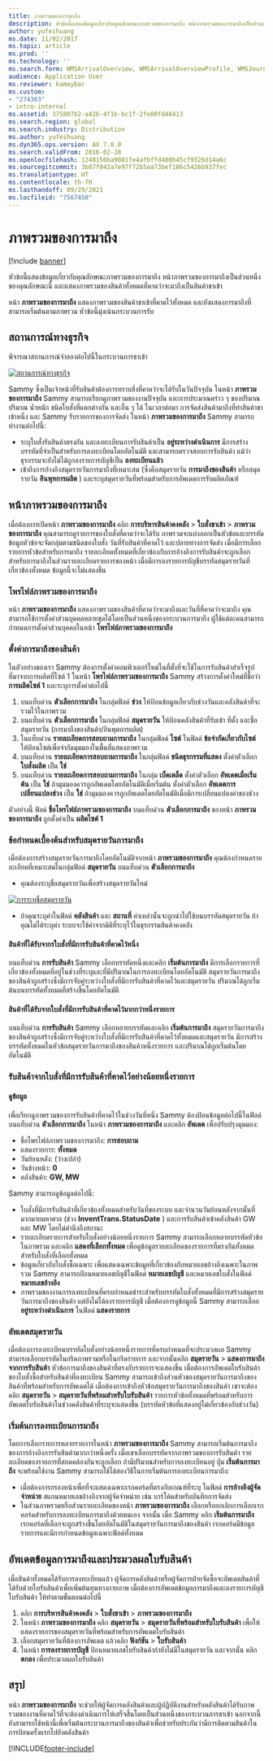 ```yaml
---
title: ภาพรวมของการมาถึง
description: หัวข้อนี้แสดงข้อมูลเกี่ยวกับคุณลักษณะภาพรวมของการมาถึง หน้าภาพรวมของการมาถึงเป็นส่วนหนึ่งของคุณลักษณะนี้ และแสดงภาพรวมของสินค้าทั้งหมดที่คาดว่าจะมาถึงเป็นสินค้าขาเข้า
author: yufeihuang
ms.date: 11/02/2017
ms.topic: article
ms.prod: ''
ms.technology: ''
ms.search.form: WMSArrivalOverview, WMSArrivalOverviewProfile, WMSJournalTable
audience: Application User
ms.reviewer: kamaybac
ms.custom:
- "274363"
- intro-internal
ms.assetid: 375807b2-a426-4f1b-bc1f-2fe00fd48413
ms.search.region: global
ms.search.industry: Distribution
ms.author: yufeihuang
ms.dyn365.ops.version: AX 7.0.0
ms.search.validFrom: 2016-02-28
ms.openlocfilehash: 1248156ba9081fe4afbffd480b45cf9326d14a6c
ms.sourcegitcommit: 3b87f042a7e97f72b5aa73bef186c5426b937fec
ms.translationtype: HT
ms.contentlocale: th-TH
ms.lasthandoff: 09/29/2021
ms.locfileid: "7567450"
---
```

# <a name="arrival-overview"></a>ภาพรวมของการมาถึง

[!include [banner](../includes/banner.md)]

หัวข้อนี้แสดงข้อมูลเกี่ยวกับคุณลักษณะภาพรวมของการมาถึง หน้าภาพรวมของการมาถึงเป็นส่วนหนึ่งของคุณลักษณะนี้ และแสดงภาพรวมของสินค้าทั้งหมดที่คาดว่าจะมาถึงเป็นสินค้าขาเข้า

หน้า **ภาพรวมของการมาถึง** แสดงภาพรวมของสินค้าขาเข้าที่คาดไว้ทั้งหมด และยังแสดงการมาถึงที่สามารถเริ่มต้นตามภาพรวม หัวข้อนี้มุ่งเน้นกระบวนการรับ

## <a name="business-scenario"></a>สถานการณ์ทางธุรกิจ
พิจารณาสถานการณ์จำลองต่อไปนี้ในกระบวนการขาเข้า

[![สถานการณ์ทางธุรกิจ](./media/arrival-overview-scenario.png)](./media/arrival-overview-scenario.png)

Sammy ซึ่งเป็นเจ้าหน้าที่รับสินค้าต้องการทราบสิ่งที่คาดว่าจะได้รับในวันปัจจุบัน ในหน้า **ภาพรวมของการมาถึง** Sammy สามารถเรียกดูภาพรวมของงานปัจจุบัน และการประมาณคร่าว ๆ ของปริมาณ ปริมาณ น้ำหนัก ชนิดใบสั่งที่แตกต่างกัน และอื่น ๆ ได้ ในเวลาต่อมา การจัดส่งสินค้ามาถึงที่ท่าสินค้าขาเข้าหนึ่ง และ Sammy รับรายการของการจัดส่ง ในหน้า **ภาพรวมของการมาถึง** Sammy สามารถทำงานต่อไปนี้:

-   ระบุใบสั่งรับสินค้าตรงกัน และลงทะเบียนการรับสินค้าเป็น **อยู่ระหว่างดำเนินการ** มีการสร้างบรรทัดที่จำเป็นสำหรับการลงทะเบียนโดยอัตโนมัติ และสามารถตรวจสอบการรับสินค้า แม้ว่าธุรกรรมจะยังไม่ได้ถูกลงรายการบัญชีเป็น **ลงทะเบียนแล้ว**
-   เข้าถึงการอ้างอิงสมุดรายวันการมาถึงที่เหมาะสม (ซึ่งคือสมุดรายวัน **การมาถึงของสินค้า** หรือสมุดรายวัน **อินพุทการผลิต** ) และระบุสมุดรายวันที่พร้อมสำหรับการอัพเดตการรับผลิตภัณฑ์

## <a name="arrival-overview-page"></a>หน้าภาพรวมของการมาถึง
เมื่อต้องการเปิดหน้า **ภาพรวมของการมาถึง** คลิก **การบริหารสินค้าคงคลัง** &gt; **ใบสั่งขาเข้า** &gt; **ภาพรวมของการมาถึง** คุณสามารถดูรายการของใบสั่งที่คาดว่าจะได้รับ ภาพรวมจะแบ่งออกเป็นหัวข้อและบรรทัด ข้อมูลหัวข้อจะจัดกลุ่มตามชนิดของใบสั่ง วันที่รับสินค้าที่คาดไว้ และปลายทางการจัดส่ง เมื่อมีการเลือกรายการหัวข้อสำหรับการมาถึง รายละเอียดทั้งหมดที่เกี่ยวข้องกับการอ้างอิงการรับสินค้าจะถูกเลือกสำหรับการมาถึงในส่วนรายละเอียดรายการของหน้า เมื่อมีการลงรายการบัญชีบรรทัดสมุดรายวันที่เกี่ยวข้องทั้งหมด ข้อมูลนี้จะไม่แสดงขึ้น

### <a name="arrival-overview-profiles"></a>โพรไฟล์ภาพรวมของการมาถึง

หน้า **ภาพรวมของการมาถึง** แสดงภาพรวมของสินค้าที่คาดว่าจะมาถึงและวันที่ที่คาดว่าจะมาถึง คุณสามารถใช้การตั้งค่าส่วนบุคคลหลายชุดได้โดยเป็นส่วนหนึ่งของกระบวนการมาถึง ผู้ใช้แต่ละคนสามารถกำหนดการตั้งค่าส่วนบุคคลในหน้า **โพรไฟล์ภาพรวมของการมาถึง**

### <a name="set-up-item-arrival"></a>ตั้งค่าการมาถึงของสินค้า

ในตัวอย่างของเรา Sammy ต้องการตั้งค่าคอมพิวเตอร์ใหม่ในที่ตั้งที่จะใช้ในการรับสินค้าสำเร็จรูปที่มาจากการผลิตที่ไซต์ 1 ในหน้า **โพรไฟล์ภาพรวมของการมาถึง** Sammy สร้างการตั้งค่าใหม่ที่ชื่อว่า **การผลิตไซต์ 1** และระบุการตั้งค่าต่อไปนี้

1.  บนแท็บด่วน **ตัวเลือกการมาถึง** ในกลุ่มฟิลด์ **ช่วง** ให้ป้อนข้อมูลเกี่ยวกับช่วงวันและคลังสินค้าที่จะรวมไว้ในภาพรวม
2.  บนแท็บด่วน **ตัวเลือกการมาถึง** ในกลุ่มฟิลด์ **สมุดรายวัน** ให้ป้อนคลังสินค้าที่รับเข้า ที่ตั้ง และชื่อสมุดรายวัน (การมาถึงของสินค้า/อินพุตการผลิต)
3.  ในแท็บด่วน **รายละเอียดการสอบถามการมาถึง** ในกลุ่มฟิลด์ **ไซต์** ในฟิลด์ **ข้อจำกัดเกี่ยวกับไซต์** ให้ป้อนไซต์เพื่อจำกัดมุมมองในพื้นที่แสดงภาพรวม
4.  บนแท็บด่วน **รายละเอียดการสอบถามการมาถึง** ในกลุ่มฟิลด์ **ชนิดธุรกรรมที่แสดง** ตั้งค่าตัวเลือก **ใบสั่งผลิต** เป็น **ใช่**
5.  บนแท็บด่วน **รายละเอียดการสอบถามการมาถึง** ในกลุ่ม **เบ็ดเตล็ด** ตั้งค่าตัวเลือก **อัพเดตเมื่อเริ่มต้น** เป็น **ใช่** ถ้ามุมมองควรถูกอัพเดตโดยอัตโนมัติเมื่อเริ่มต้น ตั้งค่าตัวเลือก **อัพเดตการเปลี่ยนแปลงช่วง** เป็น **ใช่** ถ้ามุมมองควรถูกอัพเดตโดยอัตโนมัติเมื่อมีการเปลี่ยนแปลงค่าของช่วง

ตัวอย่างนี้ ฟิลด์ **ชื่อโพรไฟล์ภาพรวมของการมาถึง** บนแท็บด่วน **ตัวเลือกการมาถึง** ของหน้า **ภาพรวมของการมาถึง** ถูกตั้งค่าเป็น **ผลิตไซต์ 1**

### <a name="prerequisites-for-arrival-journals"></a>ข้อกำหนดเบื้องต้นสำหรับสมุดรายวันการมาถึง

เมื่อต้องการสร้างสมุดรายวันการมาถึงโดยอัตโนมัติจากหน้า **ภาพรวมของการมาถึง** คุณต้องกำหนดรายละเอียดที่เหมาะสมในกลุ่มฟิลด์ **สมุดรายวัน** บนแท็บด่วน **ตัวเลือกการมาถึง**

-   คุณต้องระบุชื่อสมุดรายวันเพื่อสร้างสมุดรายวันใหม่

[![การระบุชื่อสมุดรายวัน](./media/arrival-overview-journal.png)](./media/arrival-overview-journal.png)

-   ถ้าคุณระบุค่าในฟิลด์ **คลังสินค้า** และ **สถานที่** ค่าเหล่านั้นจะถูกนำไปใช้บนบรรทัดสมุดรายวัน ถ้าคุณไม่ได้ระบุค่า ระบบจะใช้ค่าจากมิติที่ระบุไว้ในธุรกรรมสินค้าคงคลัง

#### <a name="items-that-are-received-from-one-expected-receipt-order"></a>สินค้าที่ได้รับจากรใบสั่งที่มีการรับสินค้าที่คาดไว้หนึ่ง

บนแท็บด่วน **การรับสินค้า** Sammy เลือกบรรทัดหนึ่งและคลิก **เริ่มต้นการมาถึง** มีการเลือกรายการที่เกี่ยวข้องทั้งหมดที่อยู่ในช่วงที่ระบุและที่มีปริมาณในการลงทะเบียนโดยอัตโนมัติ สมุดรายวันการมาถึงของสินค้าถูกสร้างซึ่งมีการจับคู่ระหว่างใบสั่งที่มีการรับสินค้าที่คาดไว้และสมุดรายวัน ปริมาณได้ถูกเริ่มต้นบนบรรทัดทั้งหมดที่สร้างขึ้นโดยอัตโนมัติ

#### <a name="items-that-are-received-from-more-than-one-expected-receipt-order"></a>สินค้าที่ได้รับจากใบสั่งที่มีการรับสินค้าที่คาดไว้มากกว่าหนึ่งรายการ

บนแท็บด่วน **การรับสินค้า** Sammy เลือกหลายบรรทัดและคลิก **เริ่มต้นการมาถึง** สมุดรายวันการมาถึงของสินค้าถูกสร้างซึ่งมีการจับคู่ระหว่างใบสั่งที่มีการรับสินค้าที่คาดไว้ทั้งหมดและสมุดรายวัน มีการสร้างบรรทัดทั้งหมดในหัวข้อสมุดรายวันการมาถึงของสินค้าหนึ่งรายการ และปริมาณได้ถูกเริ่มต้นโดยอัตโนมัติ

### <a name="receive-items-from-one-or-more-expected-receipt-orders"></a>รับสินค้าจากใบสั่งที่มีการรับสินค้าที่คาดไว้อย่างน้อยหนึ่งรายการ

#### <a name="view-information"></a>ดูข้อมูล

เพื่อเรียกดูภาพรวมของการรับสินค้าที่คาดไว้ในช่วงวันที่หนึ่ง Sammy ต้องป้อนข้อมูลต่อไปนี้ในฟิลด์บนแท็บด่วน **ตัวเลือกการมาถึง** ในหน้า **ภาพรวมของการมาถึง** และคลิก **อัพเดต** เพื่อปรับปรุงมุมมอง:

-   ชื่อโพรไฟล์ภาพรวมของการมาถึง: **การสอบถาม**
-   แสดงรายการ: **ทั้งหมด**
-   วันย้อนหลัง: (ว่างเปล่า)
-   วันข้างหน้า: **0**
-   คลังสินค้า: **GW, MW**

Sammy สามารถดูข้อมูลต่อไปนี้:

-   ใบสั่งที่มีการรับสินค้าที่เกี่ยวข้องทั้งหมดสำหรับวันที่ของระบบ และจำนวนวันย้อนหลังจากนั้นที่มากมายมหาศาล (ช่วง **InventTrans.StatusDate** ) และการรับสินค้าเข้าคลังสินค้า GW และ MW โดยไม่คำนึงถึงสถานะ
-   รายละเอียดรายการสำหรับใบสั่งอย่างน้อยหนึ่งรายการ Sammy สามารถเลือกหลายบรรทัดหัวข้อในภาพรวม และคลิก **แสดงที่เลือกทั้งหมด** เพื่อดูข้อมูลรายละเอียดของรายการที่ตรงกันทั้งหมดสำหรับใบสั่งที่เลือกทั้งหมด
-   ข้อมูลเกี่ยวกับใบสั่งซื้อเฉพาะ เพื่อแสดงเฉพาะข้อมูลที่เกี่ยวข้องกับหมายเลขอ้างอิงเฉพาะในภาพรวม Sammy สามารถป้อนหมายเลขบัญชีในฟิลด์ **หมายเลขบัญชี** และหมายเลขใบสั่งในฟิลด์ **หมายเลขอ้างอิง**
-   ภาพรวมของงานการลงทะเบียนที่ครบกำหนดชำระสำหรับบรรทัดใบสั่งทั้งหมดที่มีการสร้างสมุดรายวันการมาถึงของสินค้า แต่ยังไม่ได้ลงรายการบัญชี เมื่อต้องการดูข้อมูลนี้ Sammy สามารถเลือก **อยู่ระหว่างดำเนินการ** ในฟิลด์ **แสดงรายการ**

### <a name="update-journals"></a>อัพเดตสมุดรายวัน

เมื่อต้องการลงทะเบียนบรรทัดใบสั่งอย่างน้อยหนึ่งรายการที่ครบกำหนดที่จะประมวลผล Sammy สามารถเลือกบรรทัดในกริดภาพรวมหรือในกริดรายการ และจากนั้นคลิก **สมุดรายวัน** &gt; **แสดงการมาถึงจากการรับสินค้า** หัวข้อการมาถึงของสินค้าที่ตรงกับรายการจะแสดงขึ้น เมื่อต้องการอัพเดตใบรับสินค้าของใบสั่งซื้อสำหรับสินค้าที่ลงทะเบียน Sammy สามารถเข้าถึงส่วนหัวของสมุดรายวันการมาถึงของสินค้าที่พร้อมสำหรับการอัพเดตได้ เมื่อต้องการเข้าถึงหัวข้อสมุดรายวันการมาถึงของสินค้า เขาจะต้องคลิก **สมุดรายวัน** &gt; **สมุดรายวันที่พร้อมสำหรับใบรับสินค้า** รายการหัวข้อทั้งหมดที่พร้อมสำหรับการอัพเดตใบรับสินค้าในช่วงคลังสินค้าที่ระบุจะแสดงขึ้น (บรรทัดหัวข้อที่แสดงอยู่ไม่เกี่ยวข้องกับช่วงวัน)

### <a name="start-an-arrival-registration"></a>เริ่มต้นการลงทะเบียนการมาถึง

โดยการเลือกรายการหลายรายการในหน้า **ภาพรวมของการมาถึง** Sammy สามารถเริ่มต้นการมาถึงของการอ้างอิงการรับสินค้ามากกว่าหนึ่งครั้ง เมื่อเขาเลือกบรรทัดจากภาพรวมของการรับสินค้า รายละเอียดของรายการที่สอดคล้องกันจะถูกเลือก ถ้ามีปริมาณสำหรับการลงทะเบียนอยู่ ปุ่ม **เริ่มต้นการมาถึง** จะพร้อมใช้งาน Sammy สามารถใช้ได้สองวิธีในการเริ่มต้นการลงทะเบียนการมาถึง:

-   เมื่อต้องการกรองหน้าเพื่อที่จะแสดงเฉพาะเรกคอร์ดที่ตรงกับเกณฑ์ที่ระบุ ในฟิลด์ **การอ้างอิงผู้จัดจำหน่าย** สแกนหมายเลขอ้างอิงจากผู้จัดจำหน่าย เช่น บาร์โค้ดสำหรับบันทึกการจัดส่ง
-   ในส่วนภาพรวมหรือส่วนรายละเอียดของหน้า **ภาพรวมของการมาถึง** เลือกหรือยกเลิกการเลือกเรกคอร์ดสำหรับการลงทะเบียนการมาถึงด้วยตนเอง จากนั้น เมื่อ Sammy คลิก **เริ่มต้นการมาถึง** เรกคอร์ดที่เลือกจะถูกสร้างขึ้นโดยอัตโนมัติในสมุดรายวันการมาถึงของสินค้า เรกคอร์ดมีข้อมูลรายการและมีการกำหนดข้อมูลเฉพาะฟิลด์ทั้งหมด

## <a name="update-arrival-information-and-process-a-product-receipt"></a>อัพเดตข้อมูลการมาถึงและประมวลผลใบรับสินค้า
เมื่อสินค้าทั้งหมดได้รับการลงทะเบียนแล้ว ผู้จัดการคลังสินค้าหรือผู้จัดการฝ่ายจัดซื้อจะอัพเดตสินค้าที่ได้รับด้วยใบรับสินค้าเพื่อเพิ่มต้นทุนทางกายภาพ เมื่อต้องการอัพเดตข้อมูลการมาถึงและลงรายการบัญชีใบรับสินค้า ให้ทำตามขั้นตอนต่อไปนี้

1.  คลิก **การบริหารสินค้าคงคลัง** &gt; **ใบสั่งขาเข้า** &gt; **ภาพรวมของการมาถึง**
2.  ในหน้า **ภาพรวมของการมาถึง** คลิก **สมุดรายวัน** &gt; **สมุดรายวันที่พร้อมสำหรับใบรับสินค้า** เพื่อให้แสดงรายการของสมุดรายวันที่พร้อมสำหรับการอัพเดตใบรับสินค้า
3.  เลือกสมุดรายวันที่ต้องการอัพเดต แล้วคลิก **ฟังก์ชัน** &gt; **ใบรับสินค้า**
4.  ในหน้า **การลงรายการบัญชี** ป้อนหมายเลขใบรับสินค้าถ้ายังไม่มีในสมุดรายวัน และจากนั้น คลิก **ตกลง** เพื่อประมวลผลใบรับสินค้า

## <a name="summary"></a>สรุป
หน้า **ภาพรวมของการมาถึง** จะช่วยให้ผู้จัดการคลังสินค้าและผู้ปฏิบัติงานสำหรับคลังสินค้าได้รับภาพรวมของงานที่คาดไว้ที่จะต้องดำเนินการให้เสร็จสิ้นโดยเป็นส่วนหนึ่งของกระบวนการขาเข้า นอกจากนี้ยังสามารถใช้หน้านี้เพื่อเริ่มต้นกระบวนการมาถึงของสินค้าเพื่อช่วยรับประกันว่ามีการติดตามสินค้าในการป้อนครั้งแรกไปยังคลังสินค้า


[!INCLUDE[footer-include](../../includes/footer-banner.md)]